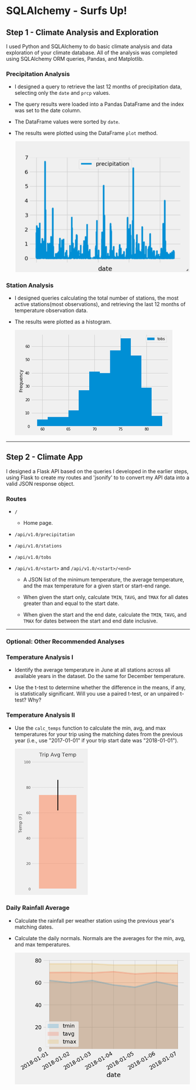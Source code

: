 # SQLAlchemy - Surfs Up!



## Step 1 - Climate Analysis and Exploration

I used Python and SQLAlchemy to do basic climate analysis and data exploration of your climate database. All of the analysis was completed using SQLAlchemy ORM queries, Pandas, and Matplotlib.


### Precipitation Analysis

* I designed a query to retrieve the last 12 months of precipitation data, selecting only the `date` and `prcp` values.

* The query results were loaded into a Pandas DataFrame and the index was set to the date column.

* The DataFrame values were sorted by `date`.

* The results were plotted using the DataFrame `plot` method.

  ![precipitation](Images/precipitation.png)

### Station Analysis

* I designed queries calculating the total number of stations, the most active stations(most observations), and retrieving the last 12 months of temperature observation data.

* The results were plotted as a histogram.

    ![station-histogram](Images/station-histogram.png)

- - -

## Step 2 - Climate App

I designed a Flask API based on the queries I developed in the earlier steps, using Flask to create my routes and 'jsonify' to to convert my API data into a valid JSON response object. 

### Routes

* `/`

  * Home page.

* `/api/v1.0/precipitation`

* `/api/v1.0/stations`

* `/api/v1.0/tobs`

* `/api/v1.0/<start>` and `/api/v1.0/<start>/<end>`

  * A JSON list of the minimum temperature, the average temperature, and the max temperature for a given start or start-end range.

  * When given the start only, calculate `TMIN`, `TAVG`, and `TMAX` for all dates greater than and equal to the start date.

  * When given the start and the end date, calculate the `TMIN`, `TAVG`, and `TMAX` for dates between the start and end date inclusive.

- - -

### Optional: Other Recommended Analyses

### Temperature Analysis I

* Identify the average temperature in June at all stations across all available years in the dataset. Do the same for December temperature.

* Use the t-test to determine whether the difference in the means, if any, is statistically significant. Will you use a paired t-test, or an unpaired t-test? Why?

### Temperature Analysis II

* Use the `calc_temps` function to calculate the min, avg, and max temperatures for your trip using the matching dates from the previous year (i.e., use "2017-01-01" if your trip start date was "2018-01-01").


    ![temperature](Images/temperature.png)

### Daily Rainfall Average

* Calculate the rainfall per weather station using the previous year's matching dates.

* Calculate the daily normals. Normals are the averages for the min, avg, and max temperatures.


  ![daily-normals](Images/daily-normals.png)

